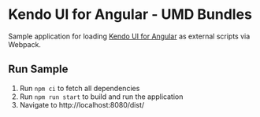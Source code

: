 # Kendo UI for Angular - UMD Bundles
Sample application for loading [Kendo UI for Angular](https://github.com/telerik/kendo-angular) as external scripts via Webpack.
## Run Sample

1. Run `npm ci` to fetch all dependencies
1. Run `npm run start` to build and run the application
1. Navigate to http://localhost:8080/dist/
